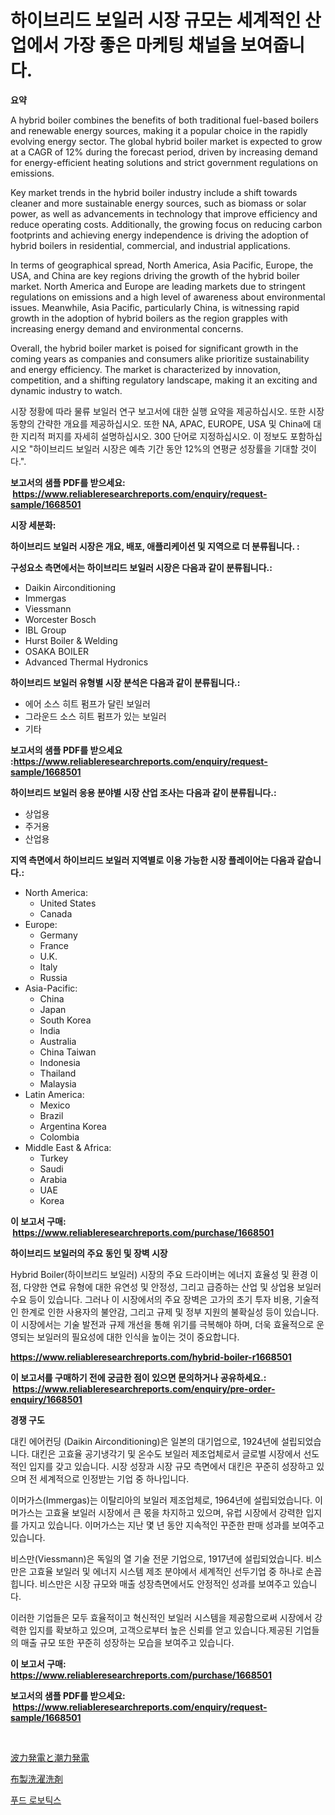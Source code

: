 <p><h1>하이브리드 보일러 시장 규모는 세계적인 산업에서 가장 좋은 마케팅 채널을 보여줍니다.</h1></p><p><strong>요약</strong></p>
<p><p>A hybrid boiler combines the benefits of both traditional fuel-based boilers and renewable energy sources, making it a popular choice in the rapidly evolving energy sector. The global hybrid boiler market is expected to grow at a CAGR of 12% during the forecast period, driven by increasing demand for energy-efficient heating solutions and strict government regulations on emissions.</p><p>Key market trends in the hybrid boiler industry include a shift towards cleaner and more sustainable energy sources, such as biomass or solar power, as well as advancements in technology that improve efficiency and reduce operating costs. Additionally, the growing focus on reducing carbon footprints and achieving energy independence is driving the adoption of hybrid boilers in residential, commercial, and industrial applications.</p><p>In terms of geographical spread, North America, Asia Pacific, Europe, the USA, and China are key regions driving the growth of the hybrid boiler market. North America and Europe are leading markets due to stringent regulations on emissions and a high level of awareness about environmental issues. Meanwhile, Asia Pacific, particularly China, is witnessing rapid growth in the adoption of hybrid boilers as the region grapples with increasing energy demand and environmental concerns.</p><p>Overall, the hybrid boiler market is poised for significant growth in the coming years as companies and consumers alike prioritize sustainability and energy efficiency. The market is characterized by innovation, competition, and a shifting regulatory landscape, making it an exciting and dynamic industry to watch.</p><p>시장 정황에 따라 물류 보일러 연구 보고서에 대한 실행 요약을 제공하십시오. 또한 시장 동향의 간략한 개요를 제공하십시오. 또한 NA, APAC, EUROPE, USA 및 China에 대한 지리적 퍼지를 자세히 설명하십시오. 300 단어로 지정하십시오. 이 정보도 포함하십시오 "하이브리드 보일러 시장은 예측 기간 동안 12%의 연평균 성장률을 기대할 것이다.".</p></p>
<p><strong>보고서의 샘플 PDF를 받으세요: &nbsp;<a href="https://www.reliableresearchreports.com/enquiry/request-sample/1668501">https://www.reliableresearchreports.com/enquiry/request-sample/1668501</a></strong></p>
<p><strong>시장 세분화:</strong></p>
<p><strong> 하이브리드 보일러 시장은 개요, 배포, 애플리케이션 및 지역으로 더 분류됩니다. :</strong></p>
<p><strong>구성요소 측면에서는 하이브리드 보일러 시장은 다음과 같이 분류됩니다.:</strong></p>
<p><ul><li>Daikin Airconditioning</li><li>Immergas</li><li>Viessmann</li><li>Worcester Bosch</li><li>IBL Group</li><li>Hurst Boiler & Welding</li><li>OSAKA BOILER</li><li>Advanced Thermal Hydronics</li></ul></p>
<p><strong> 하이브리드 보일러 유형별 시장 분석은 다음과 같이 분류됩니다.:</strong></p>
<p><ul><li>에어 소스 히트 펌프가 달린 보일러</li><li>그라운드 소스 히트 펌프가 있는 보일러</li><li>기타</li></ul></p>
<p><strong>보고서의 샘플 PDF를 받으세요 :<a href="https://www.reliableresearchreports.com/enquiry/request-sample/1668501">https://www.reliableresearchreports.com/enquiry/request-sample/1668501</a></strong></p>
<p><strong> 하이브리드 보일러 응용 분야별 시장 산업 조사는 다음과 같이 분류됩니다.:</strong></p>
<p><ul><li>상업용</li><li>주거용</li><li>산업용</li></ul></p>
<p><strong>지역 측면에서 하이브리드 보일러 지역별로 이용 가능한 시장 플레이어는 다음과 같습니다.:</strong></p>
<p><ul>
    <li>
        North America:
        <ul>
            <li>United States</li>
            <li>Canada</li>
        </ul>
    </li>
    <li>
        Europe:
        <ul>
            <li>Germany</li>
            <li>France</li>
            <li>U.K.</li>
            <li>Italy</li>
            <li>Russia</li>
        </ul>
    </li>
    <li>
        Asia-Pacific:
        <ul>
            <li>China</li>
            <li>Japan</li>
            <li>South Korea</li>
            <li>India</li>
            <li>Australia</li>
            <li>China Taiwan</li>
            <li>Indonesia</li>
            <li>Thailand</li>
            <li>Malaysia</li>
        </ul>
    </li>
    <li>
        Latin America:
        <ul>
            <li>Mexico</li>
            <li>Brazil</li>
            <li>Argentina Korea</li>
            <li>Colombia</li>
        </ul>
    </li>
    <li>
        Middle East & Africa:
        <ul>
            <li>Turkey</li>
            <li>Saudi</li>
            <li>Arabia</li>
            <li>UAE</li>
            <li>Korea</li>
        </ul>
    </li>
    </ul></p>
<p><strong>이 보고서 구매: &nbsp;<a href="https://www.reliableresearchreports.com/purchase/1668501">https://www.reliableresearchreports.com/purchase/1668501</a></strong></p>
<p><strong>하이브리드 보일러의 주요 동인 및 장벽 시장</strong></p>
<p><p>Hybrid Boiler(하이브리드 보일러) 시장의 주요 드라이버는 에너지 효율성 및 환경 이점, 다양한 연료 유형에 대한 유연성 및 안정성, 그리고 급증하는 산업 및 상업용 보일러 수요 등이 있습니다. 그러나 이 시장에서의 주요 장벽은 고가의 초기 투자 비용, 기술적인 한계로 인한 사용자의 불안감, 그리고 규제 및 정부 지원의 불확실성 등이 있습니다. 이 시장에서는 기술 발전과 규제 개선을 통해 위기를 극복해야 하며, 더욱 효율적으로 운영되는 보일러의 필요성에 대한 인식을 높이는 것이 중요합니다.</p></p>
<p><strong><a href="https://www.reliableresearchreports.com/hybrid-boiler-r1668501">https://www.reliableresearchreports.com/hybrid-boiler-r1668501</a></strong></p>
<p><strong>이 보고서를 구매하기 전에 궁금한 점이 있으면 문의하거나 공유하세요.: &nbsp;<a href="https://www.reliableresearchreports.com/enquiry/pre-order-enquiry/1668501">https://www.reliableresearchreports.com/enquiry/pre-order-enquiry/1668501</a></strong></p>
<p><strong>경쟁 구도</strong></p>
<p><p>대킨 에어컨딩 (Daikin Airconditioning)은 일본의 대기업으로, 1924년에 설립되었습니다. 대킨은 고효율 공기냉각기 및 온수도 보일러 제조업체로서 글로벌 시장에서 선도적인 입지를 갖고 있습니다. 시장 성장과 시장 규모 측면에서 대킨은 꾸준히 성장하고 있으며 전 세계적으로 인정받는 기업 중 하나입니다.</p><p>이머가스(Immergas)는 이탈리아의 보일러 제조업체로, 1964년에 설립되었습니다. 이머가스는 고효율 보일러 시장에서 큰 몫을 차지하고 있으며, 유럽 시장에서 강력한 입지를 가지고 있습니다. 이머가스는 지난 몇 년 동안 지속적인 꾸준한 판매 성과를 보여주고 있습니다.</p><p>비스만(Viessmann)은 독일의 열 기술 전문 기업으로, 1917년에 설립되었습니다. 비스만은 고효율 보일러 및 에너지 시스템 제조 분야에서 세계적인 선두기업 중 하나로 손꼽힙니다. 비스만은 시장 규모와 매출 성장측면에서도 안정적인 성과를 보여주고 있습니다.</p><p>이러한 기업들은 모두 효율적이고 혁신적인 보일러 시스템을 제공함으로써 시장에서 강력한 입지를 확보하고 있으며, 고객으로부터 높은 신뢰를 얻고 있습니다.제공된 기업들의 매출 규모 또한 꾸준히 성장하는 모습을 보여주고 있습니다.</p></p>
<p><strong>이 보고서 구매: &nbsp; <a href="https://www.reliableresearchreports.com/purchase/1668501">https://www.reliableresearchreports.com/purchase/1668501</a></strong></p>
<p><strong>보고서의 샘플 PDF를 받으세요: &nbsp;<a href="https://www.reliableresearchreports.com/enquiry/request-sample/1668501">https://www.reliableresearchreports.com/enquiry/request-sample/1668501</a></strong><strong></strong></p>
<p>&nbsp;</p>
<p><p><a href="https://medium.com/@freedayundt2023/2024%E5%B9%B4%E3%81%8B%E3%82%892031%E5%B9%B4%E3%81%BE%E3%81%A7%E3%81%AE%E9%96%93%E3%81%AB%E4%BA%88%E6%B8%AC%E3%81%95%E3%82%8C%E3%82%8B%E6%B3%A2%E5%8A%9B%E3%81%A8%E6%BD%AE%E5%8A%9B%E5%B8%82%E5%A0%B4%E3%81%AE%E3%83%88%E3%83%AC%E3%83%B3%E3%83%89%E3%81%A8%E5%B8%82%E5%A0%B4%E5%88%86%E6%9E%90-aedef4cf75eb">波力発電と潮力発電</a></p><p><a href="https://medium.com/@fosterfahey38/%E5%B8%83%E8%A3%BD%E5%93%81%E7%94%A8%E6%B4%97%E6%BF%AF%E6%B4%97%E5%89%A4%E5%B8%82%E5%A0%B4-%E7%A8%AE%E9%A1%9E-%E7%94%A8%E9%80%94-%E3%81%8A%E3%82%88%E3%81%B3%E5%9C%B0%E7%90%86%E3%81%AB%E3%82%88%E3%82%8B%E5%8C%85%E6%8B%AC%E7%9A%84%E8%A9%95%E4%BE%A1-e67943889247">布製洗濯洗剤</a></p><p><a href="https://medium.com/@chancelesch/%ED%91%B8%EB%93%9C-%EB%A1%9C%EB%B3%B4%ED%8B%B1%EC%8A%A4-%EC%8B%9C%EC%9E%A5-%EC%9D%B8%EC%82%AC%EC%9D%B4%ED%8A%B8-%EC%8B%9C%EC%9E%A5-%EB%8F%99%ED%96%A5-%EC%84%B1%EC%9E%A5-2024%EB%85%84%EB%B6%80%ED%84%B0-2031%EB%85%84%EA%B9%8C%EC%A7%80-%EC%98%88%EC%B8%A1%EB%90%9C-%EA%B2%83-9cbb8f5f6d33">푸드 로보틱스</a></p></p>